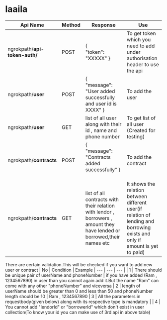 # laaila
| Api Name | Method | Response | Use
| --- | --- | --- | --- | 
| ngrokpath/**api-token-auth/** | POST | {<br/> "token": "XXXXX" }<br/> | To get token which you need to add under authorisation header to use the api 
| ngrokpath/**user** | POST | {<br/> "message": "User added successfully and user id is XXXX" }<br/> | To add the user
| ngrokpath/**user** | GET | list of all user along with their id , name and phone number | To get list of all user (Created for testing)
| ngrokpath/**contracts** | POST | {<br/> "message": "Contracts added successfully" }<br/><br/> | To add the contract
| ngrokpath/**contracts** | GET | list of all contracts with their relation with lendor , borrowers , amount they have lended or borrowed,their names etc | It shows the relation between different user(if relation of lending and borrowing exists and only if amount is yet to paid) 

There are certain validation.This will be checked if you want to add new user or contract
| No | Condition | Example
| --- | --- | --- |
| 1 | There should be unique pair of userName and phoneNumber | if you have added (Ram , 1234567890) in user than you cannot again add it.But the name "Ram" can come with any other "phoneNumber" and viceversa
| 2 | length of userName should be greater than 0 and less than 50 and phoneNumber length should be 10 | Ram , 1234567890
| 3 | All the parameters in requestbody(given below) along with its respective type is mandatory |
| 4 | You cannot add "lendorId" or "borrowerId" which don't exist in user collection(To know your id you can make use of 3rd api in above table)
